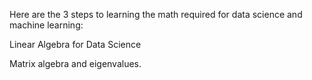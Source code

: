 Here are the 3 steps to learning the math required for data science and machine learning:



Linear Algebra for Data Science

Matrix algebra and eigenvalues.
